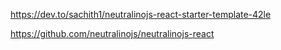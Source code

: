 https://dev.to/sachith1/neutralinojs-react-starter-template-42le

https://github.com/neutralinojs/neutralinojs-react